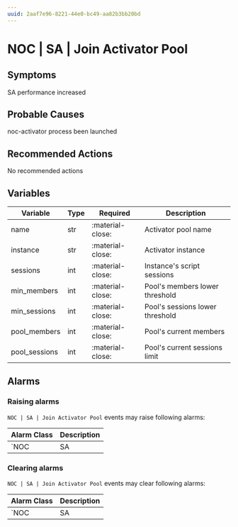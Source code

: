 ```yaml
---
uuid: 2aaf7e96-8221-44e0-bc49-aa82b3bb20bd
---
```

# NOC | SA | Join Activator Pool

## Symptoms

SA performance increased

## Probable Causes

noc-activator process been launched

## Recommended Actions

No recommended actions

## Variables

Variable | Type | Required | Description
--- | --- | --- | ---
name | str | :material-close: | Activator pool name
instance | str | :material-close: | Activator instance
sessions | int | :material-close: | Instance's script sessions
min_members | int | :material-close: | Pool's members lower threshold
min_sessions | int | :material-close: | Pool's sessions lower threshold
pool_members | int | :material-close: | Pool's current members
pool_sessions | int | :material-close: | Pool's current sessions limit

## Alarms

### Raising alarms

`NOC | SA | Join Activator Pool` events may raise following alarms:

Alarm Class | Description
--- | ---
`NOC | SA | Activator Pool Degraded` | raise

### Clearing alarms

`NOC | SA | Join Activator Pool` events may clear following alarms:

Alarm Class | Description
--- | ---
`NOC | SA | Activator Pool Degraded` | clear
